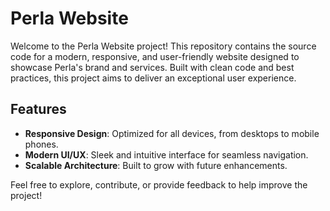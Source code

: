 # Perla Website

Welcome to the Perla Website project! This repository contains the source code for a modern, responsive, and user-friendly website designed to showcase Perla's brand and services. Built with clean code and best practices, this project aims to deliver an exceptional user experience.

## Features
- **Responsive Design**: Optimized for all devices, from desktops to mobile phones.
- **Modern UI/UX**: Sleek and intuitive interface for seamless navigation.
- **Scalable Architecture**: Built to grow with future enhancements.

Feel free to explore, contribute, or provide feedback to help improve the project!